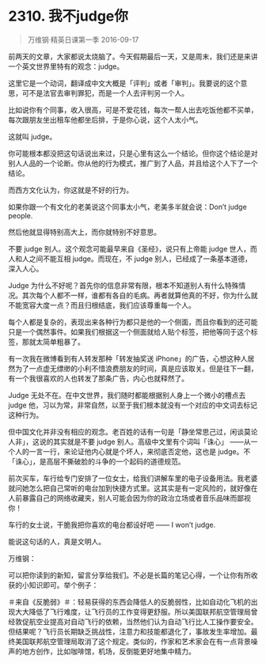 # 2310. 我不judge你
> 万维钢·精英日课第一季
2016-09-17

前两天的文章，大家都说太烧脑了。今天假期最后一天，又是周末，我们还是来讲一个英文世界里特有的观念：judge。

这里它是一个动词，翻译成中文大概是「评判」或者「审判」。我要说的这个意思，可不是法官去审判罪犯，而是一个人去评判另一个人。

比如说你有个同事，收入很高，可是不爱花钱，每次一帮人出去吃饭他都不买单，每次跟朋友坐出租车他都坐后排，于是你心说，这个人太小气。

这就叫 judge。

你可能根本都没把这句话说出来过，只是心里有这么一个结论。但你这个结论是对别人人品的一个论断。你从他的行为模式，推广到了人品，并且给这个人下了一个结论。

而西方文化认为，你这就是不好的行为。

如果你跟一个有文化的老美说这个同事太小气，老美多半就会说：Don’t judge people.

然后他就显得特别高大上，而你就特别不好意思。

不要 judge 别人。这个观念可能最早来自《圣经》，说只有上帝能 judge 世人，而人和人之间不能互相 judge。而现在，不 judge 别人，已经成了一条基本道德，深入人心。

Judge 为什么不好呢？首先你的信息非常有限，根本不知道别人有什么特殊情况。其次每个人都不一样，谁都有各自的毛病。再者就算他真的不好，你为什么就不能宽容大度一点？而且归根结底，我们应该尊重每一个人。

每个人都是复杂的，表现出来各种行为都只是他的一个侧面，而且你看到的还可能只是一个偶然事件。如果我们根据这一个侧面就给人贴个标签，把他等同于这个标签，那就太简单粗暴了。

有一次我在微博看到有人转发那种「转发抽奖送 iPhone」的广告，心想这种人居然为了一点虚无缥缈的小利不惜浪费朋友的时间，真是应该取关。但是往下一翻，有一个我很喜欢的人也转发了那条广告，内心也就释然了。

Judge 无处不在。在中文世界，我们随时都能根据别人身上一个微小的槽点去 judge 他，习以为常，非常自然，以至于我们根本就没有一个对应的中文词去标记这种行为。

但中国文化并非没有相应的观念。老百姓的话有一句是「静坐常思己过，闲谈莫论人非」，这说的其实就是不要 judge 别人。高级中文里有个词叫「诛心」 ——从一个人的一言一行，来论证他内心就是个坏人，来彻底否定他，这也是 judge。不「诛心」，是高层不撕破脸的斗争的一个起码的道德规范。

前次买车，车行给专门安排了一位女士，给我们讲解车里的电子设备用法。我老婆就问她怎么把自己常听的电台加到快捷方式里。这其实是有一定风险的，就好像在人前暴露自己的网络收藏夹，别人可能会因为你的政治立场或者音乐品味而鄙视你！

车行的女士说，干脆我把你喜欢的电台都设好吧 —— I won’t judge.

能说这句话的人，真是文明人。

万维钢：

可以把你读到的新知，留言分享给我们。不必是长篇的笔记心得，一个让你有所收获的小知识即可。举个例子：

＃来自《反脆弱》＃：轻易获得的东西会降低人的反脆弱性，比如自动化飞机的出现大大降低了飞行难度，让飞行员的工作变得更舒服。所以美国联邦航空管理局曾经敦促航空业提高对自动飞行的依赖，当然他们认为自动飞行比人工操作要安全。但结果呢？飞行员长期缺乏挑战性，注意力和技能都退化了，事故发生率增加。最终美国联邦航空管理局取消了这个规定。类似的，作家和艺术家会在有一点背景噪声的地方创作，比如咖啡馆，机场，反倒能更好地集中精力。

